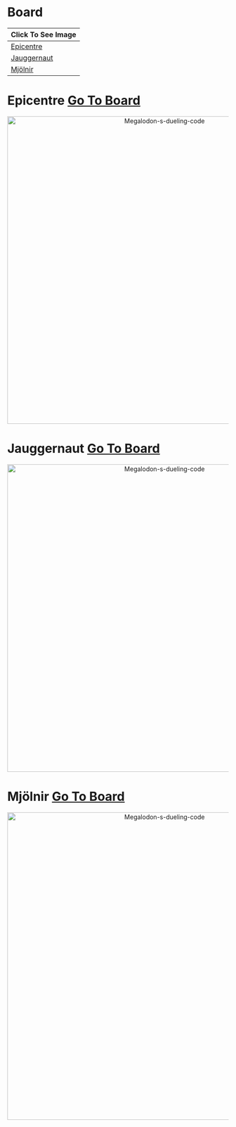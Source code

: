 # Board
| **Click To See Image** |
| - |
| [Epicentre](https://github.com/NOKsb/Baracuda-Type-Ships#epicentre-go-to-board) |
| [Jauggernaut](https://github.com/NOKsb/Baracuda-Type-Ships#jauggernaut-go-to-board) |
| [Mjölnir](https://github.com/NOKsb/Baracuda-Type-Ships#mj%C3%B6lnir-go-to-board) |

# Epicentre [Go To Board](https://github.com/NOKsb/Baracuda-Type-Ships#board)

<div align="center">
    <a href="https://github.com/NOKsb/Baracuda-Type-Ships/blob/main/Epicenter"><img src="https://media.discordapp.net/attachments/778662702662549537/1102234586957742141/starblast-1682863399354.png" width="700" alt="Megalodon-s-dueling-code" /></a>
</div>

# Jauggernaut [Go To Board](https://github.com/NOKsb/Baracuda-Type-Ships#board)

<div align="center">
    <a href="https://github.com/NOKsb/Baracuda-Type-Ships/blob/main/Jauggernaut"><img src="https://media.discordapp.net/attachments/778662702662549537/1140729481737293874/starblast-1692041404435.png" width="700" alt="Megalodon-s-dueling-code" /></a>
</div>

# Mjölnir [Go To Board](https://github.com/NOKsb/Baracuda-Type-Ships#board)

<div align="center">
    <a href="https://github.com/NOKsb/Baracuda-Type-Ships/blob/main/Mjölnir"><img src="https://media.discordapp.net/attachments/778662702662549537/1096493719156441219/starblast-1681494789657.png" width="700" alt="Megalodon-s-dueling-code" /></a>
</div>
